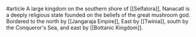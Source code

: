 #article 
A large kingdom on the southern shore of [[Selfalora]], Nanacatl is a deeply religious state founded on the beliefs of the great mushroom god. Bordered to the north by [[Jangaraja Empire]], East by [[Twinia]], south by the Conqueror's Sea, and east by [[Bottanic Kingdom]].
